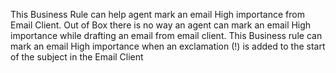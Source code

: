 This Business Rule can help agent mark an email High importance from Email Client. Out of Box there is no way an agent can mark an email High importance while drafting an email from email client. This Business rule can mark an email High importance when an exclamation (!) is added to the start of the subject in the Email Client
